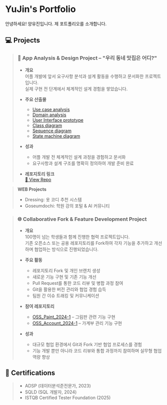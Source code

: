 # YuJin's Portfolio  
안녕하세요! 양유진입니다. 제 포트폴리오를 소개합니다.
<br>

## 💻 Projects 

> ### 📱 App Analysis & Design Project – "우리 동네 맛집은 어디?"
>
> - **개요**  
>   어플 개발에 앞서 요구사항 분석과 설계 활동을 수행하고 문서화한 프로젝트입니다.  
>   실제 구현 전 단계에서 체계적인 설계 경험을 쌓았습니다.
>
> - **주요 산출물**  
>   - [Use case analysis](https://github.com/yujin1875/SW_project1/blob/main/Final%20Report/%5BAnalysis%5D.hwp)  
>   - [Domain analysis](https://github.com/yujin1875/SW_project1/blob/main/Final%20Report/%5BAnalysis%5D.hwp)  
>   - [User Interface prototype](https://github.com/yujin1875/SW_project1/blob/main/Final%20Report/%5BAnalysis%5D.hwp)  
>   - [Class diagram](https://github.com/yujin1875/SW_project1/blob/main/Final%20Report/%5BDesign%5D.hwp)  
>   - [Sequence diagram](https://github.com/yujin1875/SW_project1/blob/main/Final%20Report/%5BDesign%5D.hwp)  
>   - [State machine diagram](https://github.com/yujin1875/SW_project1/blob/main/Final%20Report/%5BDesign%5D.hwp)
>
> - **성과**  
>   - 어플 개발 전 체계적인 설계 과정을 경험하고 문서화  
>   - 요구사항과 설계 구조를 명확히 정의하여 개발 준비 완료
>
> - **레포지토리 링크**  
>   [🔗 View Repo](https://github.com/yujin1875/SW_project1)

> **WEB Projects**  
> - Dressing: 옷 코디 추천 시스템  
> - Goseumdochi: 학원 강의 포털 & AI 커뮤니티

> ### 🌐 Collaborative Fork & Feature Development Project
>
> - **개요**  
>   100명이 넘는 학생들과 함께 진행한 협력 프로젝트입니다.  
>   기존 오픈소스 또는 공용 레포지토리를 Fork하여 각자 기능을 추가하고 개선하며 협업하는 방식으로 진행되었습니다.
>
> - **주요 활동**  
>   - 레포지토리 Fork 및 개인 브랜치 생성  
>   - 새로운 기능 구현 및 기존 기능 개선  
>   - Pull Request를 통한 코드 리뷰 및 병합 과정 참여  
>   - Git을 활용한 버전 관리와 협업 경험 습득  
>   - 팀원 간 이슈 트래킹 및 커뮤니케이션
>
> - **참여 레포지토리**  
>   - [OSS_Paint_2024-1](https://github.com/yujin1875/OSS_Paint_2024-1) – 그림판 관련 기능 구현  
>   - [OSS_Account_2024-1](https://github.com/yujin1875/OSS_Account_2024-1) – 가계부 관리 기능 구현
>
> - **성과**  
>   - 대규모 협업 환경에서 Git과 Fork 기반 협업 프로세스를 경험  
>   - 기능 개발 뿐만 아니라 코드 리뷰와 통합 과정까지 참여하며 실무형 협업 역량 향상

## 📜 Certifications
> - ADSP (데이터분석준전문가, 2023)  
> - SQLD (SQL 개발자, 2024)  
> - ISTQB Certified Tester Foundation (2025)
